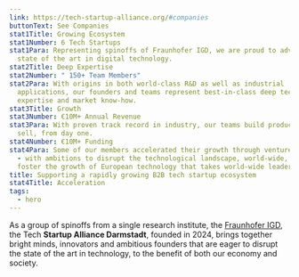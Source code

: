 ```yaml
---
link: https://tech-startup-alliance.org/#companies
buttonText: See Companies
stat1Title: Growing Ecosystem
stat1Number: 6 Tech Startups
stat1Para: Representing spinoffs of Fraunhofer IGD, we are proud to advance the
  state of the art in digital technology.
stat2Title: Deep Expertise
stat2Number: " 150+ Team Members"
stat2Para: With origins in both world-class R&D as well as industrial
  applications, our founders and teams represent best-in-class deep tech
  expertise and market know-how.
stat3Title: Growth
stat3Number: €10M+ Annual Revenue
stat3Para: With proven track record in industry, our teams build products that
  sell, from day one.
stat4Number: €10M+ Funding
stat4Para: Some of our members accelerated their growth through venture capital
  - with ambitions to disrupt the technological landscape, world-wide, and
  foster the growth of European technology that takes world-wide leadership.
title: Supporting a rapidly growing B2B tech startup ecosystem
stat4Title: Acceleration
tags:
  - hero
---
```

As a group of spinoffs from a single research institute, the [Fraunhofer IGD](https://www.igd.fraunhofer.de/en.html), the Tech **Startup Alliance Darmstadt**, founded in 2024, brings together bright minds, innovators and ambitious founders that are eager to disrupt the state of the art in technology, to the benefit of both our economy and society.
